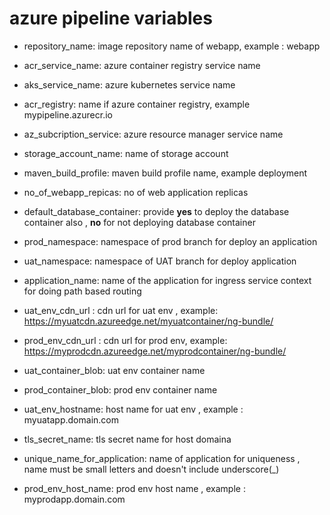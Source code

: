 # azure pipeline variables

- repository_name: image repository name of webapp, example : webapp
- acr_service_name: azure container registry service name
- aks_service_name: azure kubernetes service name
- acr_registry: name if azure container registry, example mypipeline.azurecr.io
- az_subcription_service: azure resource manager service name
- storage_account_name: name of storage account
- maven_build_profile: maven build profile name, example deployment
- no_of_webapp_repicas: no of web application replicas
- default_database_container: provide **yes** to deploy the database container also , **no** for not deploying database container
- prod_namespace: namespace of prod branch for deploy an application
- uat_namespace: namespace of UAT branch for deploy application
- application_name: name of the application for ingress service context for doing path based routing

- uat_env_cdn_url : cdn url for uat env , example: https://myuatcdn.azureedge.net/myuatcontainer/ng-bundle/
- prod_env_cdn_url : cdn url for prod env, example: https://myprodcdn.azureedge.net/myprodcontainer/ng-bundle/
- uat_container_blob: uat env container name
- prod_container_blob: prod env container name
- uat_env_hostname: host name for uat env , example : myuatapp.domain.com
- tls_secret_name: tls secret name for host domaina
- unique_name_for_application: name of application for uniqueness , name must be small letters and doesn't include underscore(_)
- prod_env_host_name: prod env host name , example : myprodapp.domain.com
